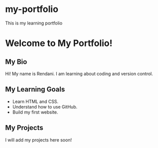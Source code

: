 # my-portfolio
This is my learning portfolio
# Welcome to My Portfolio!

## My Bio
Hi! My name is Rendani. I am learning about coding and version control.

## My Learning Goals
- Learn HTML and CSS.
- Understand how to use GitHub.
- Build my first website.

## My Projects
I will add my projects here soon!
